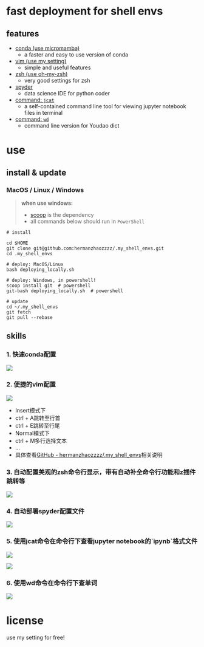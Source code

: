 # fast deployment for shell envs
## features
- [conda (use micromamba)](https://github.com/mamba-org/mamba)
	- a faster and easy to use version of conda
- [vim (use my setting)](https://github.com/hermanzhaozzzz/vim-for-coding)
	- simple and useful features
- [zsh (use oh-my-zsh)](https://github.com/ohmyzsh/ohmyzsh)
	- very good settings for zsh
- [spyder](https://github.com/spyder-ide/spyder)
	- data science IDE for python coder
- [command: `jcat`](https://github.com/zhifanzhu/jcat)
	- a self-contained command line tool for viewing jupyter notebook files in terminal
- [command: `wd`](https://github.com/ChestnutHeng/Wudao-dict)
	- command line version for Youdao dict


# use
## install \& update
### MacOS / Linux / Windows
> **when use windows:**
> - [scoop](https://scoop.sh/) is the dependency
> - all commands below should run in `PowerShell`

```shell
# install

cd $HOME
git clone git@github.com:hermanzhaozzzz/.my_shell_envs.git
cd .my_shell_envs

# deploy: MacOS/Linux
bash deploying_locally.sh

# deploy: Windows, in powershell!
scoop install git  # powershell
git-bash deploying_locally.sh  # powershell

# update
cd ~/.my_shell_envs
git fetch
git pull --rebase
```
## skills

### 1\. 快速conda配置

![](https://pic3.zhimg.com/v2-9b990548c624931878c88dbc65154bea_b.jpg)

### 2\. 便捷的vim配置

![](https://pic4.zhimg.com/v2-9587f7dca82dc9b6e700b661e96207db_b.jpg)

*   Insert模式下
*   ctrl + A跳转至行首
*   ctrl + E跳转至行尾
*   Normal模式下
*   ctrl + M多行选择文本
*   ...
*   具体查看[GitHub - hermanzhaozzzz/.my\_shell\_envs](https://link.zhihu.com/?target=https%3A//github.com/hermanzhaozzzz/.my_shell_envs)相关说明  
    

  

### 3\. 自动配置美观的zsh命令行显示，带有自动补全命令行功能和z插件跳转等

![](https://pic2.zhimg.com/v2-1d5b7cade272ec46c293bf80353d36e5_b.jpg)

### 4\. 自动部署spyder配置文件

![](https://pic2.zhimg.com/v2-1d477136ea9fbc3e42295d153924b6fd_b.jpg)

### 5\. 使用jcat命令在命令行下查看jupyter notebook的\`ipynb\`格式文件

![](https://pic1.zhimg.com/v2-cc31145bcbe6d57e78dbf90db7b78f10_b.jpg)

![](https://pic4.zhimg.com/v2-42f94f107405490e83cef241d413ca97_b.jpg)

### 6\. 使用wd命令在命令行下查单词

![](https://pic1.zhimg.com/v2-4941f3b7b7c83780d50bcfb36b6dbad8_b.jpg)

# license
use my setting for free!